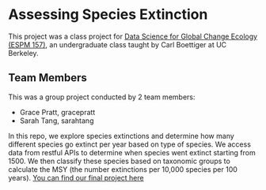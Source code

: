 # Assessing Species Extinction

This project was a class project for [Data Science for Global Change Ecology (ESPM 157)](https://espm-157.carlboettiger.info/), an undergraduate class taught by Carl Boettiger at UC Berkeley. 

## Team Members

This was a group project conducted by 2 team members:

- Grace Pratt, gracepratt
- Sarah Tang, sarahtang

In this repo, we explore species extinctions and determine how many different species go extinct per year based on type of species. We access data from restful APIs to determine when species went extinct starting from 1500. We then classify these species based on taxonomic groups to calculate the MSY (the number extinctions per 10,000 species per 100 years). [You can find our final project here](https://github.com/gracepratt/extiction/blob/master/assignment/extinction-assignment.md)